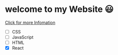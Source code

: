 # welcome to my Website 😃

[Click for more Infomation](https://google.com)

- [ ] CSS
- [ ] JavaScript
- [ ] HTML
- [x] React
